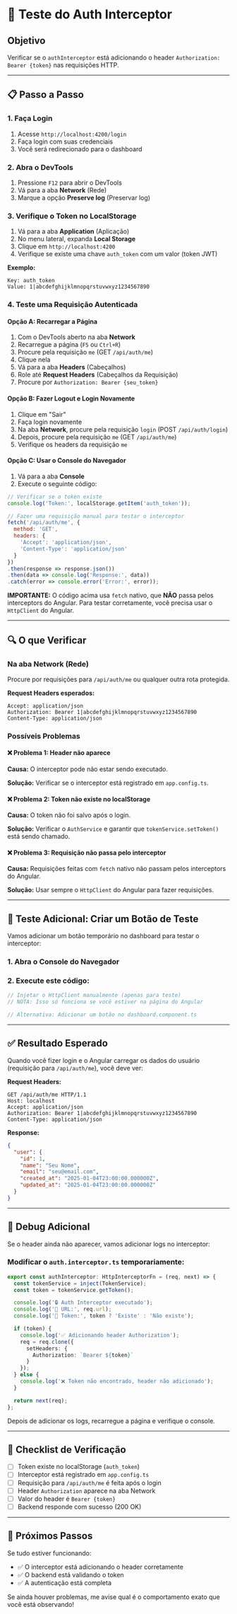 # 🧪 Teste do Auth Interceptor

## Objetivo
Verificar se o `authInterceptor` está adicionando o header `Authorization: Bearer {token}` nas requisições HTTP.

---

## 📋 Passo a Passo

### 1. Faça Login
1. Acesse `http://localhost:4200/login`
2. Faça login com suas credenciais
3. Você será redirecionado para o dashboard

### 2. Abra o DevTools
1. Pressione `F12` para abrir o DevTools
2. Vá para a aba **Network** (Rede)
3. Marque a opção **Preserve log** (Preservar log)

### 3. Verifique o Token no LocalStorage
1. Vá para a aba **Application** (Aplicação)
2. No menu lateral, expanda **Local Storage**
3. Clique em `http://localhost:4200`
4. Verifique se existe uma chave `auth_token` com um valor (token JWT)

**Exemplo:**
```
Key: auth_token
Value: 1|abcdefghijklmnopqrstuvwxyz1234567890
```

### 4. Teste uma Requisição Autenticada

#### Opção A: Recarregar a Página
1. Com o DevTools aberto na aba **Network**
2. Recarregue a página (`F5` ou `Ctrl+R`)
3. Procure pela requisição `me` (GET `/api/auth/me`)
4. Clique nela
5. Vá para a aba **Headers** (Cabeçalhos)
6. Role até **Request Headers** (Cabeçalhos da Requisição)
7. Procure por `Authorization: Bearer {seu_token}`

#### Opção B: Fazer Logout e Login Novamente
1. Clique em "Sair"
2. Faça login novamente
3. Na aba **Network**, procure pela requisição `login` (POST `/api/auth/login`)
4. Depois, procure pela requisição `me` (GET `/api/auth/me`)
5. Verifique os headers da requisição `me`

#### Opção C: Usar o Console do Navegador
1. Vá para a aba **Console**
2. Execute o seguinte código:

```javascript
// Verificar se o token existe
console.log('Token:', localStorage.getItem('auth_token'));

// Fazer uma requisição manual para testar o interceptor
fetch('/api/auth/me', {
  method: 'GET',
  headers: {
    'Accept': 'application/json',
    'Content-Type': 'application/json'
  }
})
.then(response => response.json())
.then(data => console.log('Response:', data))
.catch(error => console.error('Error:', error));
```

**IMPORTANTE:** O código acima usa `fetch` nativo, que **NÃO** passa pelos interceptors do Angular. Para testar corretamente, você precisa usar o `HttpClient` do Angular.

---

## 🔍 O que Verificar

### Na aba Network (Rede)

Procure por requisições para `/api/auth/me` ou qualquer outra rota protegida.

**Request Headers esperados:**
```
Accept: application/json
Authorization: Bearer 1|abcdefghijklmnopqrstuvwxyz1234567890
Content-Type: application/json
```

### Possíveis Problemas

#### ❌ Problema 1: Header não aparece
**Causa:** O interceptor pode não estar sendo executado.

**Solução:** Verificar se o interceptor está registrado em `app.config.ts`.

#### ❌ Problema 2: Token não existe no localStorage
**Causa:** O token não foi salvo após o login.

**Solução:** Verificar o `AuthService` e garantir que `tokenService.setToken()` está sendo chamado.

#### ❌ Problema 3: Requisição não passa pelo interceptor
**Causa:** Requisições feitas com `fetch` nativo não passam pelos interceptors do Angular.

**Solução:** Usar sempre o `HttpClient` do Angular para fazer requisições.

---

## 🧪 Teste Adicional: Criar um Botão de Teste

Vamos adicionar um botão temporário no dashboard para testar o interceptor:

### 1. Abra o Console do Navegador
### 2. Execute este código:

```javascript
// Injetar o HttpClient manualmente (apenas para teste)
// NOTA: Isso só funciona se você estiver na página do Angular

// Alternativa: Adicionar um botão no dashboard.component.ts
```

---

## ✅ Resultado Esperado

Quando você fizer login e o Angular carregar os dados do usuário (requisição para `/api/auth/me`), você deve ver:

**Request Headers:**
```
GET /api/auth/me HTTP/1.1
Host: localhost
Accept: application/json
Authorization: Bearer 1|abcdefghijklmnopqrstuvwxyz1234567890
Content-Type: application/json
```

**Response:**
```json
{
  "user": {
    "id": 1,
    "name": "Seu Nome",
    "email": "seu@email.com",
    "created_at": "2025-01-04T23:00:00.000000Z",
    "updated_at": "2025-01-04T23:00:00.000000Z"
  }
}
```

---

## 🐛 Debug Adicional

Se o header ainda não aparecer, vamos adicionar logs no interceptor:

### Modificar o `auth.interceptor.ts` temporariamente:

```typescript
export const authInterceptor: HttpInterceptorFn = (req, next) => {
  const tokenService = inject(TokenService);
  const token = tokenService.getToken();

  console.log('🔒 Auth Interceptor executado');
  console.log('📍 URL:', req.url);
  console.log('🎫 Token:', token ? 'Existe' : 'Não existe');

  if (token) {
    console.log('✅ Adicionando header Authorization');
    req = req.clone({
      setHeaders: {
        Authorization: `Bearer ${token}`
      }
    });
  } else {
    console.log('❌ Token não encontrado, header não adicionado');
  }

  return next(req);
};
```

Depois de adicionar os logs, recarregue a página e verifique o console.

---

## 📝 Checklist de Verificação

- [ ] Token existe no localStorage (`auth_token`)
- [ ] Interceptor está registrado em `app.config.ts`
- [ ] Requisição para `/api/auth/me` é feita após o login
- [ ] Header `Authorization` aparece na aba Network
- [ ] Valor do header é `Bearer {token}`
- [ ] Backend responde com sucesso (200 OK)

---

## 🎯 Próximos Passos

Se tudo estiver funcionando:
- ✅ O interceptor está adicionando o header corretamente
- ✅ O backend está validando o token
- ✅ A autenticação está completa

Se ainda houver problemas, me avise qual é o comportamento exato que você está observando!
